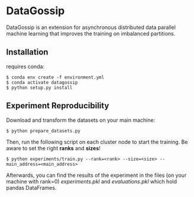 # DataGossip

DataGossip is an extension for asynchronous distributed data parallel machine learning that improves the training on imbalanced partitions.

## Installation

requires conda:

```shell script
$ conda env create -f environment.yml
$ conda activate datagossip
$ python setup.py install
```

## Experiment Reproducibility
Download and transform the datasets on your main machine:

```shell script
$ python prepare_datasets.py
```

Then, run the following script on each cluster node to start the training. Be aware to set the right __ranks__ and __sizes__!

```shell script
$ python experiments/train.py --rank=<rank> --size=<size> --main_address=<main_address> 
```

Afterwards, you can find the results of the experiment in the files (on your machine with rank=0) _experiments.pkl_ and _evaluations.pkl_ which hold pandas DataFrames.
